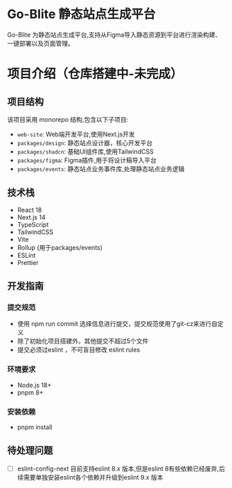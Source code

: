 # Go-Blite 静态站点生成平台

Go-Blite 为静态站点生成平台,支持从Figma导入静态资源到平台进行渲染构建、一键部署以及页面管理。

# 项目介绍（仓库搭建中-未完成）

## 项目结构

该项目采用 monorepo 结构,包含以下子项目:

- `web-site`: Web端开发平台,使用Next.js开发
- `packages/design`: 静态站点设计器，核心开发平台
- `packages/shadcn`: 基础UI组件库,使用TailwindCSS
- `packages/figma`: Figma插件,用于将设计稿导入平台
- `packages/events`: 静态站点业务事件库,处理静态站点业务逻辑

## 技术栈

- React 18
- Next.js 14
- TypeScript
- TailwindCSS
- Vite
- Rollup (用于packages/events)
- ESLint
- Prettier

## 开发指南

### 提交规范

- 使用 npm run commit 选择信息进行提交，提交规范使用了git-cz来进行自定义
- 除了初始化项目搭建外，其他提交不超过5个文件
- 提交必须过eslint ，不可盲目修改 eslint rules

### 环境要求

- Node.js 18+
- pnpm 8+

### 安装依赖

- pnpm install

## 待处理问题

- [ ] eslint-config-next 目前支持eslint 8.x 版本,但是eslint 8有些依赖已经废弃,后续需要单独安装eslint各个依赖并升级到eslint 9.x 版本
